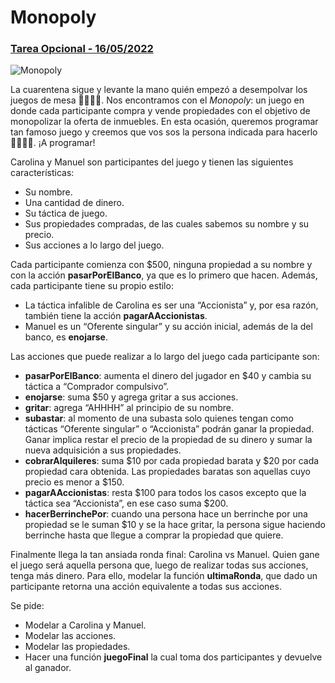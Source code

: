 # Monopoly
### [Tarea Opcional - 16/05/2022](https://docs.google.com/document/d/1KazDAzeUB7lYIbuob36d8SS4DGV3_eK93MODm0fWMJY/edit)
![Monopoly](https://www.google.com/url?sa=i&url=https%3A%2F%2Fwww.pinterest.com%2Fpin%2F831125306208552628%2F&psig=AOvVaw2aPqzYjOFuIrgoJnz1lZFQ&ust=1670850652658000&source=images&cd=vfe&ved=0CBEQjRxqFwoTCPCWo_vR8fsCFQAAAAAdAAAAABAD)

La cuarentena sigue y levante la mano quién empezó a desempolvar los juegos de mesa 🙋‍♀️🙋‍♂️. Nos encontramos con el _Monopoly_: un juego en donde cada participante compra y vende propiedades con el objetivo de monopolizar la oferta de inmuebles. En esta ocasión, queremos programar tan famoso juego y creemos que vos sos la persona indicada para hacerlo 👩‍💻👨‍💻. ¡A programar!

Carolina y Manuel son participantes del juego y tienen las siguientes características:

- Su nombre.
- Una cantidad de dinero.
- Su táctica de juego.
- Sus propiedades compradas, de las cuales sabemos su nombre y su precio.
- Sus acciones a lo largo del juego.

Cada participante comienza con $500, ninguna propiedad a su nombre y con la acción **pasarPorElBanco**, ya que es lo primero que hacen. Además, cada participante tiene su propio estilo:
- La táctica infalible de Carolina es ser una “Accionista” y, por esa razón, también tiene la acción **pagarAAccionistas**.
- Manuel es un “Oferente singular” y su acción inicial, además de la del banco, es **enojarse**.

Las acciones que puede realizar a lo largo del juego cada participante son:

- **pasarPorElBanco**: aumenta el dinero del jugador en $40 y cambia su táctica a “Comprador compulsivo”.
- **enojarse**: suma $50 y agrega gritar a sus acciones.
- **gritar**: agrega “AHHHH” al principio de su nombre.
- **subastar**: al momento de una subasta solo quienes tengan como tácticas “Oferente singular” o “Accionista” podrán ganar la propiedad. Ganar implica restar el precio de la propiedad de su dinero y sumar la nueva adquisición a sus propiedades.
- **cobrarAlquileres**: suma $10 por cada propiedad barata y $20 por cada propiedad cara obtenida. Las propiedades baratas son aquellas cuyo precio es menor a $150.
- **pagarAAccionistas**: resta $100 para todos los casos excepto que la táctica sea “Accionista”, en ese caso suma $200.
- **hacerBerrinchePor**: cuando una persona hace un berrinche por una propiedad se le suman $10 y se la hace gritar, la persona sigue haciendo berrinche hasta que llegue a comprar la propiedad que quiere.

Finalmente llega la tan ansiada ronda final: Carolina vs Manuel. Quien gane el juego será aquella persona que, luego de realizar todas sus acciones, tenga más dinero. Para ello, modelar la función **ultimaRonda**, que dado un participante retorna una acción equivalente a todas sus acciones.

Se pide:
- Modelar a Carolina y Manuel.
- Modelar las acciones.
- Modelar las propiedades.
- Hacer una función **juegoFinal** la cual toma dos participantes y devuelve al ganador.
